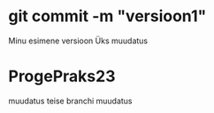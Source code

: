 #  git commit -m "versioon1"
Minu esimene versioon
Üks muudatus
# ProgePraks23
muudatus
teise branchi muudatus

